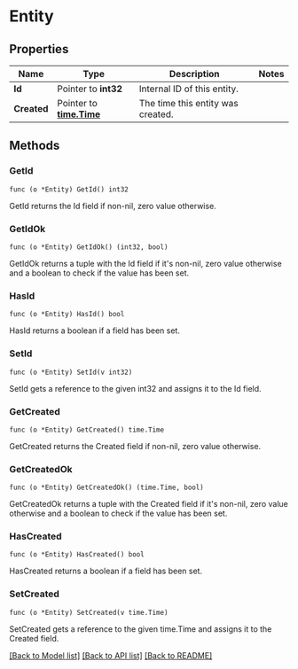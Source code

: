# Entity

## Properties

Name | Type | Description | Notes
------------ | ------------- | ------------- | -------------
**Id** | Pointer to **int32** | Internal ID of this entity. | 
**Created** | Pointer to [**time.Time**](time.Time.md) | The time this entity was created. | 

## Methods

### GetId

`func (o *Entity) GetId() int32`

GetId returns the Id field if non-nil, zero value otherwise.

### GetIdOk

`func (o *Entity) GetIdOk() (int32, bool)`

GetIdOk returns a tuple with the Id field if it's non-nil, zero value otherwise
and a boolean to check if the value has been set.

### HasId

`func (o *Entity) HasId() bool`

HasId returns a boolean if a field has been set.

### SetId

`func (o *Entity) SetId(v int32)`

SetId gets a reference to the given int32 and assigns it to the Id field.

### GetCreated

`func (o *Entity) GetCreated() time.Time`

GetCreated returns the Created field if non-nil, zero value otherwise.

### GetCreatedOk

`func (o *Entity) GetCreatedOk() (time.Time, bool)`

GetCreatedOk returns a tuple with the Created field if it's non-nil, zero value otherwise
and a boolean to check if the value has been set.

### HasCreated

`func (o *Entity) HasCreated() bool`

HasCreated returns a boolean if a field has been set.

### SetCreated

`func (o *Entity) SetCreated(v time.Time)`

SetCreated gets a reference to the given time.Time and assigns it to the Created field.


[[Back to Model list]](../README.md#documentation-for-models) [[Back to API list]](../README.md#documentation-for-api-endpoints) [[Back to README]](../README.md)



